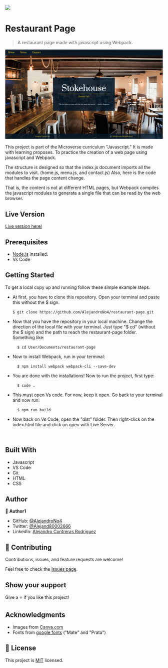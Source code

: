 ![](https://img.shields.io/badge/Microverse-blueviolet)

# Restaurant Page

> A restaurant page made with javascript using Webpack.

<p align="center">
  <img src="app_screenshot.png" width="800">
</p>

This project is part of the Microverse curriculum "Javascript." It is made with learning proposes. To practice the creation of a web page using javascript and Webpack.


The structure is designed so that the index.js document imports all the modules to visit. (home.js, menu.js, and contact.js) Also, here is the code that handles the page content change.


That is, the content is not at different HTML pages, but Webpack compiles the javascript modules to generate a single file that can be read by the web browser.


## Live Version

[Live version here!](https://alejandrono4.github.io/restaurant-page/)

## Prerequisites

- [Node.js](https://nodejs.org/en/) installed.
- Vs Code

## Getting Started

To get a local copy up and running follow these simple example steps.

- At first, you have to clone this repository. Open your terminal and paste this without the $ sign.

      $ git clone https://github.com/AlejandroNo4/restaurant-page.git

- Now that you have the repository in your local machine. Change the direction of the local file with your terminal. Just type "$ cd" (without the $ sign) and the path to reach the restaurant-page folder.<br/>
  Something like:

        $ cd User/Documents/restaurant-page

- Now to install Webpack, run in your terminal:

        $ npm install webpack webpack-cli --save-dev

- You are done with the installations! Now to run the project, first type:

        $ code .

- This must open Vs code. For now, keep it open. Go back to your terminal and now run: 

        $ npm run build

- Now back on Vs Code, open the "dist" folder. Then right-click on the index.html file and click on open with Live Server.

<br/>

## Built With

- Javascript
- VS Code
- Git
- HTML
- CSS

## Author

👤 **Author1**

- GitHub: [@AlejandroNo4](https://github.com/AlejandroNo4)
- Twitter: [@Alejand80002666](https://twitter.com/Alejand80002666)
- LinkedIn: [Alejandro Contreras Rodriguez](https://www.linkedin.com/in/alejandro-contreras-rodriguez-b524821b5)

## 🤝 Contributing

Contributions, issues, and feature requests are welcome!

Feel free to check the [Issues page](https://github.com/AlejandroNo4/restaurant-page/issues).

## Show your support

Give a ⭐️ if you like this project!

## Acknowledgments

- Images from [Canva.com](https://www.canva.com/)
- Fonts from [google fonts](https://fonts.google.com/) ("Mate" and "Prata")

## 📝 License

This project is [MIT](./MIT.md) licensed.
